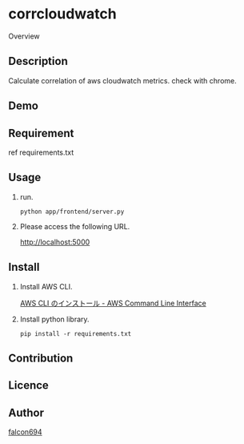 corrcloudwatch
====

Overview

## Description

Calculate correlation of aws cloudwatch metrics.
check with chrome.

## Demo

## Requirement

ref requirements.txt

## Usage

1. run.

    ```shell
    python app/frontend/server.py
    ```

2. Please access the following URL.

    [http://localhost:5000](http://localhost:5000)


## Install

1. Install AWS CLI.

   [AWS CLI のインストール - AWS Command Line Interface](https://docs.aws.amazon.com/ja_jp/cli/latest/userguide/cli-chap-install.html)

2. Install python library.

    ```shell
    pip install -r requirements.txt
    ```

## Contribution

## Licence

## Author

[falcon694](https://github.com/falco694)
